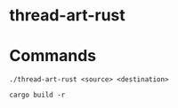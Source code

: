 # thread-art-rust


# Commands
```
./thread-art-rust <source> <destination>
```

```
cargo build -r
```
